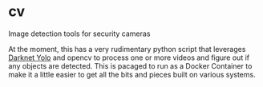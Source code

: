# cv
Image detection tools for security cameras

At the moment, this has a very rudimentary python script that leverages
[Darknet Yolo](https://github.com/pjreddie/darknet) and opencv to process
one or more videos and figure out if any objects are detected.  This is
pacaged to run as a Docker Container to make it a little easier to get
all the bits and pieces built on various systems.
